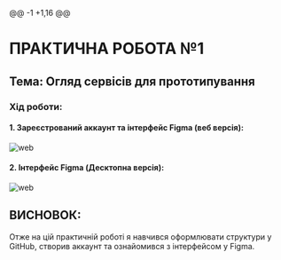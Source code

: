 @@ -1 +1,16 @@
# **ПРАКТИЧНА РОБОТА №1**

## **Тема: Огляд сервісів для прототипування**

### Хід роботи:

#### **1. Зареєстрований аккаунт та інтерфейс Figma (веб версія):**
![web](image/1.png)

#### **2. Інтерфейс Figma (Десктопна версія):**
![web](image/2.png)

## **ВИСНОВОК:**
Отже на цій практичній роботі я навчився оформлювати структури у GitHub, створив аккаунт та ознайомився з інтерфейсом у Figma. 

  
